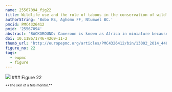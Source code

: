 ```yaml
---
name: 25567094_fig22
title: Wildlife use and the role of taboos in the conservation of wildlife around the Nkwende Hills Forest Reserve; South-west Cameroon.
authorString: 'Bobo KS, Aghomo FF, Ntumwel BC.'
pmcid: PMC4326412
pmid: '25567094'
abstract: 'BACKGROUND: Cameroon is known as Africa in miniature because of its multitude of ecosystems and associated biodiversity, cultures and traditions. The country also harbors very ancient human populations whose relationship with nature is very intimate and where animals play important roles for their livelihood. Located in the South-west region of Cameroon, the Nkwende Hills Forest Reserve (NHFR) represents an important wildlife conservation site because of its strategic position at the periphery of Korup National Park (KNP). The periphery of NHFR is inhabited by several ethnic groups amongst which are the Obang and Ngunnchang clans who share particular relationships with wildlife. The present paper studies these relationships and contributes to the growing trend of scientific ethnozoological studies across Africa. METHOD: From August to December 2011, a questionnaire survey was addressed to 126 randomly chosen household respondents (HRs) in seven villages at the Northwest periphery of NHFR. In households, preference was given to parents, and to the eldest child in case the parents were absent. Questions related to the uses and local taboos on wildlife species were asked to HRs. RESULTS: Both communities have accumulated knowledge on the use of 51 wildlife species of which 50.9% represent mammals, 21.6% birds, 15.7% reptiles, 7.8% fish and 3.9% invertebrates. Four main use categories of wildlife by both communities were identified, namely (1) Food, medicine and sales values (41.2%), (2) Ethnomusical animals and parts used as trophy (29.2%), (3) Decoration and jewelry making values (21.9%) and (4) Magico-religious and multipurpose values (7.8%). Regarding local taboos, species specific taboos (generation totems and acquired totems), habitat taboos (sacred forests), method and segment taboos still persist but are rarely respected among the youth mainly because of the scarcity of wildlife (65.3% of HRs). CONCLUSION: Like other communities living around forest areas, the studied communities use wildlife in their culture and tradition. Wildlife is not only used for consumption, but also for traditional medicines, craft materials and spiritual purposes. But, threats to wildlife and their traditional uses are real and acculturation seems to be the main driver. High priority should be given to the reconciling conservation of species with high values for local communities and human needs.'
doi: 10.1186/1746-4269-11-2
thumb_url: 'http://europepmc.org/articles/PMC4326412/bin/13002_2014_448_Fig22_HTML.gif'
figure_no: 22
tags:
  - eupmc
  - figure
---
```

<img src='http://europepmc.org/articles/PMC4326412/bin/13002_2014_448_Fig22_HTML.jpg' style='max-height: 300px'>
### Figure 22
<p style='font-size: 10px;'>**The skin of a Nile monitor.**</p>